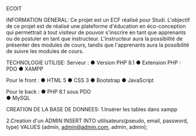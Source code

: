 ECOIT


INFORMATION GENERAL:
Ce projet est un ECF réalisé pour Studi. L'objectif de ce projet est de réalisé une plateforme d'éducation en éco-conception qui permettrait à tout visiteur de pouvoir 
s'inscrire en tant que apprenants ou de postuler en tant que instructeur. L'instructeur aura la possibilité de présenter des modules de cours, tandis que l'apprenants 
aura la possibilité de suivre les modules de cours. 

TECHNOLOGIE UTILISE:
Serveur : 
 ● Version PHP 8.1
 ● Extension PHP : PDO 
 ● XAMPP 

Pour le front :
 ● HTML 5 
 ● CSS 3 
 ● Bootstrap 
 ● JavaScript 

Pour le back : 
 ● PHP 8.1 sous PDO  
 ● MySQL

CREATION DE LA BASE DE DONNEES:
1.Insérer les tables dans xampp
 


2.Creation d'un ADMIN
INSERT INTO utilisateurs(pseudo, email, password, type) VALUES (admin, admin@admin.com, admin, admin); 
